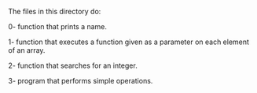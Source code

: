 The files in this directory do:

0- function that prints a name.

1- function that executes a function given as a parameter on each element of an array.

2- function that searches for an integer.

3- program that performs simple operations.
